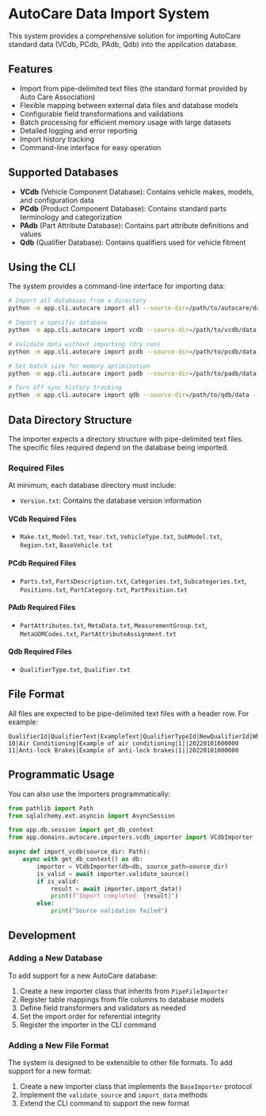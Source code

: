 # AutoCare Data Import System

This system provides a comprehensive solution for importing AutoCare standard data (VCdb, PCdb, PAdb, Qdb) into the application database.

## Features

- Import from pipe-delimited text files (the standard format provided by Auto Care Association)
- Flexible mapping between external data files and database models
- Configurable field transformations and validations
- Batch processing for efficient memory usage with large datasets
- Detailed logging and error reporting
- Import history tracking
- Command-line interface for easy operation

## Supported Databases

- **VCdb** (Vehicle Component Database): Contains vehicle makes, models, and configuration data
- **PCdb** (Product Component Database): Contains standard parts terminology and categorization
- **PAdb** (Part Attribute Database): Contains part attribute definitions and values
- **Qdb** (Qualifier Database): Contains qualifiers used for vehicle fitment

## Using the CLI

The system provides a command-line interface for importing data:

```bash
# Import all databases from a directory
python -m app.cli.autocare import all --source-dir=/path/to/autocare/data

# Import a specific database
python -m app.cli.autocare import vcdb --source-dir=/path/to/vcdb/data

# Validate data without importing (dry run)
python -m app.cli.autocare import pcdb --source-dir=/path/to/pcdb/data --dry-run

# Set batch size for memory optimization
python -m app.cli.autocare import padb --source-dir=/path/to/padb/data --batch-size=5000

# Turn off sync history tracking
python -m app.cli.autocare import qdb --source-dir=/path/to/qdb/data --no-track-history
```

## Data Directory Structure

The importer expects a directory structure with pipe-delimited text files. The specific files required depend on the database being imported.

### Required Files

At minimum, each database directory must include:

- `Version.txt`: Contains the database version information

#### VCdb Required Files

- `Make.txt`, `Model.txt`, `Year.txt`, `VehicleType.txt`, `SubModel.txt`, `Region.txt`, `BaseVehicle.txt`

#### PCdb Required Files

- `Parts.txt`, `PartsDescription.txt`, `Categories.txt`, `Subcategories.txt`, `Positions.txt`, `PartCategory.txt`, `PartPosition.txt`

#### PAdb Required Files

- `PartAttributes.txt`, `MetaData.txt`, `MeasurementGroup.txt`, `MetaUOMCodes.txt`, `PartAttributeAssignment.txt`

#### Qdb Required Files

- `QualifierType.txt`, `Qualifier.txt`

## File Format

All files are expected to be pipe-delimited text files with a header row. For example:

```
QualifierId|QualifierText|ExampleText|QualifierTypeId|NewQualifierId|WhenModified
10|Air Conditioning|Example of air conditioning|1||20220101000000
11|Anti-lock Brakes|Example of anti-lock brakes|1||20220101000000
```

## Programmatic Usage

You can also use the importers programmatically:

```python
from pathlib import Path
from sqlalchemy.ext.asyncio import AsyncSession

from app.db.session import get_db_context
from app.domains.autocare.importers.vcdb_importer import VCdbImporter

async def import_vcdb(source_dir: Path):
    async with get_db_context() as db:
        importer = VCdbImporter(db=db, source_path=source_dir)
        is_valid = await importer.validate_source()
        if is_valid:
            result = await importer.import_data()
            print(f"Import completed: {result}")
        else:
            print("Source validation failed")
```

## Development

### Adding a New Database

To add support for a new AutoCare database:

1. Create a new importer class that inherits from `PipeFileImporter`
2. Register table mappings from file columns to database models
3. Define field transformers and validators as needed
4. Set the import order for referential integrity
5. Register the importer in the CLI command

### Adding a New File Format

The system is designed to be extensible to other file formats. To add support for a new format:

1. Create a new importer class that implements the `BaseImporter` protocol
2. Implement the `validate_source` and `import_data` methods
3. Extend the CLI command to support the new format
